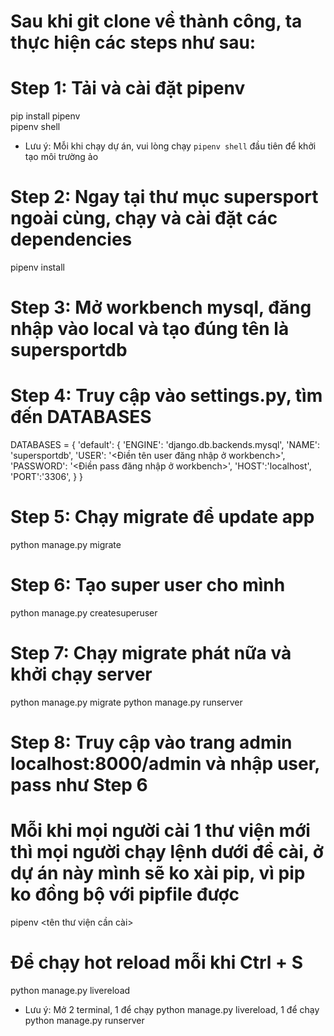 # Sau khi git clone về thành công, ta thực hiện các steps như sau:

# Step 1: Tải và cài đặt pipenv

pip install pipenv <br>
pipenv shell

- Lưu ý: Mỗi khi chạy dự án, vui lòng chạy `pipenv shell` đầu tiên để khởi tạo môi trường ảo

# Step 2: Ngay tại thư mục supersport ngoài cùng, chạy và cài đặt các dependencies

pipenv install

# Step 3: Mở workbench mysql, đăng nhập vào local và tạo đúng tên là supersportdb

# Step 4: Truy cập vào settings.py, tìm đến DATABASES

DATABASES = {
'default': {
'ENGINE': 'django.db.backends.mysql',
'NAME': 'supersportdb',
'USER': '<Điền tên user đăng nhập ở workbench>',
'PASSWORD': '<Điền pass đăng nhập ở workbench>',
'HOST':'localhost',
'PORT':'3306',
}
}

# Step 5: Chạy migrate để update app

python manage.py migrate

# Step 6: Tạo super user cho mình

python manage.py createsuperuser

# Step 7: Chạy migrate phát nữa và khởi chạy server

python manage.py migrate
python manage.py runserver

# Step 8: Truy cập vào trang admin localhost:8000/admin và nhập user, pass như Step 6

# Mỗi khi mọi người cài 1 thư viện mới thì mọi người chạy lệnh dưới để cài, ở dự án này mình sẽ ko xài pip, vì pip ko đồng bộ với pipfile được

pipenv <tên thư viện cần cài>

# Để chạy hot reload mỗi khi Ctrl + S

python manage.py livereload

- Lưu ý: Mở 2 terminal, 1 để chạy python manage.py livereload, 1 để chạy python manage.py runserver
